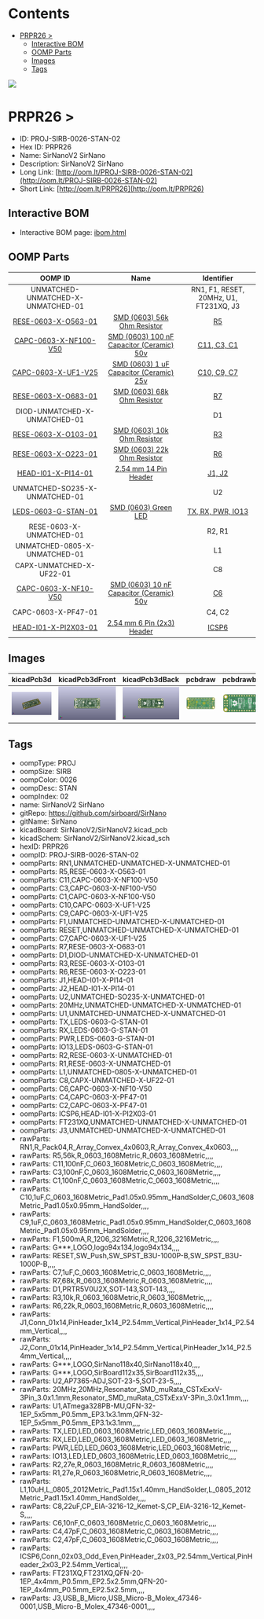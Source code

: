 



Contents
========

* [PRPR26 > ](#prpr26--)
	* [Interactive BOM](#interactive-bom)
	* [OOMP Parts](#oomp-parts)
	* [Images](#images)
	* [Tags](#tags)
  
![][im]
# PRPR26 > 

- ID: PROJ-SIRB-0026-STAN-02
- Hex ID: PRPR26
- Name: SirNanoV2 SirNano
- Description: SirNanoV2 SirNano
- Long Link: [http://oom.lt/PROJ-SIRB-0026-STAN-02](http://oom.lt/PROJ-SIRB-0026-STAN-02)
- Short Link: [http://oom.lt/PRPR26](http://oom.lt/PRPR26)

## Interactive BOM

- Interactive BOM page: [ibom.html](https://htmlpreview.github.io/?https://github.com/oomlout/oomlout_OOMP_projects/blob/main/PROJ-SIRB-0026-STAN-02/kicad/bom/ibom.html)

## OOMP Parts
  

|OOMP ID|Name|Identifier|
| :---: | :---: | :---: |
|UNMATCHED-UNMATCHED-X-UNMATCHED-01||RN1, F1, RESET, 20MHz, U1, FT231XQ, J3|
|[RESE-0603-X-O563-01](https://github.com/oomlout/oomlout_OOMP_parts/tree/main/RESE-0603-X-O563-01/)|[SMD (0603) 56k Ohm Resistor](https://github.com/oomlout/oomlout_OOMP_parts/tree/main/RESE-0603-X-O563-01/)|[R5](https://github.com/oomlout/oomlout_OOMP_parts/tree/main/RESE-0603-X-O563-01/)|
|[CAPC-0603-X-NF100-V50](https://github.com/oomlout/oomlout_OOMP_parts/tree/main/CAPC-0603-X-NF100-V50/)|[SMD (0603) 100 nF Capacitor (Ceramic) 50v](https://github.com/oomlout/oomlout_OOMP_parts/tree/main/CAPC-0603-X-NF100-V50/)|[C11, C3, C1](https://github.com/oomlout/oomlout_OOMP_parts/tree/main/CAPC-0603-X-NF100-V50/)|
|[CAPC-0603-X-UF1-V25](https://github.com/oomlout/oomlout_OOMP_parts/tree/main/CAPC-0603-X-UF1-V25/)|[SMD (0603) 1 uF Capacitor (Ceramic) 25v](https://github.com/oomlout/oomlout_OOMP_parts/tree/main/CAPC-0603-X-UF1-V25/)|[C10, C9, C7](https://github.com/oomlout/oomlout_OOMP_parts/tree/main/CAPC-0603-X-UF1-V25/)|
|[RESE-0603-X-O683-01](https://github.com/oomlout/oomlout_OOMP_parts/tree/main/RESE-0603-X-O683-01/)|[SMD (0603) 68k Ohm Resistor](https://github.com/oomlout/oomlout_OOMP_parts/tree/main/RESE-0603-X-O683-01/)|[R7](https://github.com/oomlout/oomlout_OOMP_parts/tree/main/RESE-0603-X-O683-01/)|
|DIOD-UNMATCHED-X-UNMATCHED-01||D1|
|[RESE-0603-X-O103-01](https://github.com/oomlout/oomlout_OOMP_parts/tree/main/RESE-0603-X-O103-01/)|[SMD (0603) 10k Ohm Resistor](https://github.com/oomlout/oomlout_OOMP_parts/tree/main/RESE-0603-X-O103-01/)|[R3](https://github.com/oomlout/oomlout_OOMP_parts/tree/main/RESE-0603-X-O103-01/)|
|[RESE-0603-X-O223-01](https://github.com/oomlout/oomlout_OOMP_parts/tree/main/RESE-0603-X-O223-01/)|[SMD (0603) 22k Ohm Resistor](https://github.com/oomlout/oomlout_OOMP_parts/tree/main/RESE-0603-X-O223-01/)|[R6](https://github.com/oomlout/oomlout_OOMP_parts/tree/main/RESE-0603-X-O223-01/)|
|[HEAD-I01-X-PI14-01](https://github.com/oomlout/oomlout_OOMP_parts/tree/main/HEAD-I01-X-PI14-01/)|[2.54 mm 14 Pin Header](https://github.com/oomlout/oomlout_OOMP_parts/tree/main/HEAD-I01-X-PI14-01/)|[J1, J2](https://github.com/oomlout/oomlout_OOMP_parts/tree/main/HEAD-I01-X-PI14-01/)|
|UNMATCHED-SO235-X-UNMATCHED-01||U2|
|[LEDS-0603-G-STAN-01](https://github.com/oomlout/oomlout_OOMP_parts/tree/main/LEDS-0603-G-STAN-01/)|[SMD (0603) Green LED](https://github.com/oomlout/oomlout_OOMP_parts/tree/main/LEDS-0603-G-STAN-01/)|[TX, RX, PWR, IO13](https://github.com/oomlout/oomlout_OOMP_parts/tree/main/LEDS-0603-G-STAN-01/)|
|RESE-0603-X-UNMATCHED-01||R2, R1|
|UNMATCHED-0805-X-UNMATCHED-01||L1|
|CAPX-UNMATCHED-X-UF22-01||C8|
|[CAPC-0603-X-NF10-V50](https://github.com/oomlout/oomlout_OOMP_parts/tree/main/CAPC-0603-X-NF10-V50/)|[SMD (0603) 10 nF Capacitor (Ceramic) 50v](https://github.com/oomlout/oomlout_OOMP_parts/tree/main/CAPC-0603-X-NF10-V50/)|[C6](https://github.com/oomlout/oomlout_OOMP_parts/tree/main/CAPC-0603-X-NF10-V50/)|
|CAPC-0603-X-PF47-01||C4, C2|
|[HEAD-I01-X-PI2X03-01](https://github.com/oomlout/oomlout_OOMP_parts/tree/main/HEAD-I01-X-PI2X03-01/)|[2.54 mm 6 Pin (2x3) Header](https://github.com/oomlout/oomlout_OOMP_parts/tree/main/HEAD-I01-X-PI2X03-01/)|[ICSP6](https://github.com/oomlout/oomlout_OOMP_parts/tree/main/HEAD-I01-X-PI2X03-01/)|

## Images
  
  

|kicadPcb3d|kicadPcb3dFront|kicadPcb3dBack|pcbdraw|pcbdrawback|
| :---: | :---: | :---: | :---: | :---: |
|[![kicadPcb3d](kicadPcb3d_140.png)](kicadPcb3d.png)|[![kicadPcb3dFront](kicadPcb3dFront_140.png)](kicadPcb3dFront.png)|[![kicadPcb3dBack](kicadPcb3dBack_140.png)](kicadPcb3dBack.png)|[![pcbdraw](pcbdraw_140.png)](pcbdraw.png)|[![pcbdrawback](pcbdrawBack_140.png)](pcbdrawBack.png)|

## Tags

- oompType: PROJ
- oompSize: SIRB
- oompColor: 0026
- oompDesc: STAN
- oompIndex: 02
- name: SirNanoV2 SirNano
- gitRepo: https://github.com/sirboard/SirNano
- gitName: SirNano
- kicadBoard: SirNanoV2/SirNanoV2.kicad_pcb
- kicadSchem: SirNanoV2/SirNanoV2.kicad_sch
- hexID: PRPR26
- oompID: PROJ-SIRB-0026-STAN-02
- oompParts: RN1,UNMATCHED-UNMATCHED-X-UNMATCHED-01
- oompParts: R5,RESE-0603-X-O563-01
- oompParts: C11,CAPC-0603-X-NF100-V50
- oompParts: C3,CAPC-0603-X-NF100-V50
- oompParts: C1,CAPC-0603-X-NF100-V50
- oompParts: C10,CAPC-0603-X-UF1-V25
- oompParts: C9,CAPC-0603-X-UF1-V25
- oompParts: F1,UNMATCHED-UNMATCHED-X-UNMATCHED-01
- oompParts: RESET,UNMATCHED-UNMATCHED-X-UNMATCHED-01
- oompParts: C7,CAPC-0603-X-UF1-V25
- oompParts: R7,RESE-0603-X-O683-01
- oompParts: D1,DIOD-UNMATCHED-X-UNMATCHED-01
- oompParts: R3,RESE-0603-X-O103-01
- oompParts: R6,RESE-0603-X-O223-01
- oompParts: J1,HEAD-I01-X-PI14-01
- oompParts: J2,HEAD-I01-X-PI14-01
- oompParts: U2,UNMATCHED-SO235-X-UNMATCHED-01
- oompParts: 20MHz,UNMATCHED-UNMATCHED-X-UNMATCHED-01
- oompParts: U1,UNMATCHED-UNMATCHED-X-UNMATCHED-01
- oompParts: TX,LEDS-0603-G-STAN-01
- oompParts: RX,LEDS-0603-G-STAN-01
- oompParts: PWR,LEDS-0603-G-STAN-01
- oompParts: IO13,LEDS-0603-G-STAN-01
- oompParts: R2,RESE-0603-X-UNMATCHED-01
- oompParts: R1,RESE-0603-X-UNMATCHED-01
- oompParts: L1,UNMATCHED-0805-X-UNMATCHED-01
- oompParts: C8,CAPX-UNMATCHED-X-UF22-01
- oompParts: C6,CAPC-0603-X-NF10-V50
- oompParts: C4,CAPC-0603-X-PF47-01
- oompParts: C2,CAPC-0603-X-PF47-01
- oompParts: ICSP6,HEAD-I01-X-PI2X03-01
- oompParts: FT231XQ,UNMATCHED-UNMATCHED-X-UNMATCHED-01
- oompParts: J3,UNMATCHED-UNMATCHED-X-UNMATCHED-01
- rawParts: RN1,R_Pack04,R_Array_Convex_4x0603,R_Array_Convex_4x0603,,,,
- rawParts: R5,56k,R_0603_1608Metric,R_0603_1608Metric,,,,
- rawParts: C11,100nF,C_0603_1608Metric,C_0603_1608Metric,,,,
- rawParts: C3,100nF,C_0603_1608Metric,C_0603_1608Metric,,,,
- rawParts: C1,100nF,C_0603_1608Metric,C_0603_1608Metric,,,,
- rawParts: C10,1uF,C_0603_1608Metric_Pad1.05x0.95mm_HandSolder,C_0603_1608Metric_Pad1.05x0.95mm_HandSolder,,,,
- rawParts: C9,1uF,C_0603_1608Metric_Pad1.05x0.95mm_HandSolder,C_0603_1608Metric_Pad1.05x0.95mm_HandSolder,,,,
- rawParts: F1,500mA,R_1206_3216Metric,R_1206_3216Metric,,,,
- rawParts: G***,LOGO,logo94x134,logo94x134,,,,
- rawParts: RESET,SW_Push,SW_SPST_B3U-1000P-B,SW_SPST_B3U-1000P-B,,,,
- rawParts: C7,1uF,C_0603_1608Metric,C_0603_1608Metric,,,,
- rawParts: R7,68k,R_0603_1608Metric,R_0603_1608Metric,,,,
- rawParts: D1,PRTR5V0U2X,SOT-143,SOT-143,,,,
- rawParts: R3,10k,R_0603_1608Metric,R_0603_1608Metric,,,,
- rawParts: R6,22k,R_0603_1608Metric,R_0603_1608Metric,,,,
- rawParts: J1,Conn_01x14,PinHeader_1x14_P2.54mm_Vertical,PinHeader_1x14_P2.54mm_Vertical,,,,
- rawParts: J2,Conn_01x14,PinHeader_1x14_P2.54mm_Vertical,PinHeader_1x14_P2.54mm_Vertical,,,,
- rawParts: G***,LOGO,SirNano118x40,SirNano118x40,,,,
- rawParts: G***,LOGO,SirBoard112x35,SirBoard112x35,,,,
- rawParts: U2,AP7365-ADJ,SOT-23-5,SOT-23-5,,,,
- rawParts: 20MHz,20MHz,Resonator_SMD_muRata_CSTxExxV-3Pin_3.0x1.1mm,Resonator_SMD_muRata_CSTxExxV-3Pin_3.0x1.1mm,,,,
- rawParts: U1,ATmega328PB-MU,QFN-32-1EP_5x5mm_P0.5mm_EP3.1x3.1mm,QFN-32-1EP_5x5mm_P0.5mm_EP3.1x3.1mm,,,,
- rawParts: TX,LED,LED_0603_1608Metric,LED_0603_1608Metric,,,,
- rawParts: RX,LED,LED_0603_1608Metric,LED_0603_1608Metric,,,,
- rawParts: PWR,LED,LED_0603_1608Metric,LED_0603_1608Metric,,,,
- rawParts: IO13,LED,LED_0603_1608Metric,LED_0603_1608Metric,,,,
- rawParts: R2,27e,R_0603_1608Metric,R_0603_1608Metric,,,,
- rawParts: R1,27e,R_0603_1608Metric,R_0603_1608Metric,,,,
- rawParts: L1,10uH,L_0805_2012Metric_Pad1.15x1.40mm_HandSolder,L_0805_2012Metric_Pad1.15x1.40mm_HandSolder,,,,
- rawParts: C8,22uF,CP_EIA-3216-12_Kemet-S,CP_EIA-3216-12_Kemet-S,,,,
- rawParts: C6,10nF,C_0603_1608Metric,C_0603_1608Metric,,,,
- rawParts: C4,47pF,C_0603_1608Metric,C_0603_1608Metric,,,,
- rawParts: C2,47pF,C_0603_1608Metric,C_0603_1608Metric,,,,
- rawParts: ICSP6,Conn_02x03_Odd_Even,PinHeader_2x03_P2.54mm_Vertical,PinHeader_2x03_P2.54mm_Vertical,,,,
- rawParts: FT231XQ,FT231XQ,QFN-20-1EP_4x4mm_P0.5mm_EP2.5x2.5mm,QFN-20-1EP_4x4mm_P0.5mm_EP2.5x2.5mm,,,,
- rawParts: J3,USB_B_Micro,USB_Micro-B_Molex_47346-0001,USB_Micro-B_Molex_47346-0001,,,,



[im]: kicadPcb3d_450.png

